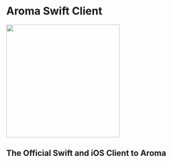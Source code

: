 # Aroma Swift Client

[<img src="https://raw.githubusercontent.com/RedRoma/aroma/develop/Graphics/Logo.png" width="300">](https://github.com/RedRoma/Aroma)

## The Official Swift and iOS Client to Aroma
